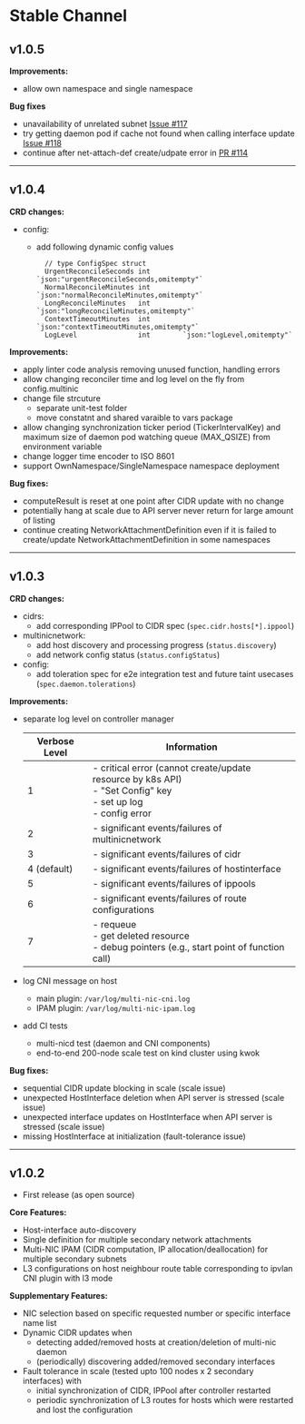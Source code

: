 # Stable Channel

## v1.0.5

**Improvements:**

* allow own namespace and single namespace
  
**Bug fixes**

* unavailability of unrelated subnet [Issue #117](https://github.com/foundation-model-stack/multi-nic-cni/issues/117)
* try getting daemon pod if cache not found when calling interface update [Issue #118](https://github.com/foundation-model-stack/multi-nic-cni/issues/118)
* continue after net-attach-def create/udpate error in [PR #114](https://github.com/foundation-model-stack/multi-nic-cni/pull/114)

---

## v1.0.4

**CRD changes:**

* config:
    * add following dynamic config values
    
            // type ConfigSpec struct
            UrgentReconcileSeconds int        `json:"urgentReconcileSeconds,omitempty"`
            NormalReconcileMinutes int        `json:"normalReconcileMinutes,omitempty"`
            LongReconcileMinutes   int        `json:"longReconcileMinutes,omitempty"`
            ContextTimeoutMinutes  int        `json:"contextTimeoutMinutes,omitempty"`
            LogLevel               int        `json:"logLevel,omitempty"`

**Improvements:**

* apply linter code analysis removing unused function, handling errors
* allow changing reconciler time and log level on the fly from config.multinic
* change file strcuture
    * separate unit-test folder
    * move constatnt and shared varaible to vars package
* allow changing synchronization ticker period (TickerIntervalKey) and maximum size of daemon pod watching queue (MAX_QSIZE) from environment variable 
* change logger time encoder to ISO 8601
* support OwnNamespace/SingleNamespace namespace deployment
  
**Bug fixes:**

* computeResult is reset at one point after CIDR update with no change
* potentially hang at scale due to API server never return for large amount of listing
* continue creating NetworkAttachmentDefinition even if it is failed to create/update NetworkAttachmentDefinition in some namespaces

---

## v1.0.3

**CRD changes:**

* cidrs: 
    * add corresponding IPPool to CIDR spec (`spec.cidr.hosts[*].ippool`)
* multinicnetwork: 
    * add host discovery and processing progress (`status.discovery`)
    * add network config status (`status.configStatus`)
* config:
    * add toleration spec for e2e integration test and future taint usecases (`spec.daemon.tolerations`)
  
**Improvements:**

* separate log level on controller manager

    Verbose Level | Information
    ---|---
    1|- critical error (cannot create/update resource by k8s API) <br> - "Set Config" key <br> - set up log <br>- config error
    2|- significant events/failures of multinicnetwork
    3|- significant events/failures of cidr
    4 (default)|- significant events/failures of hostinterface
    5|- significant events/failures of ippools
    6|- significant events/failures of route configurations 
    7|- requeue <br> - get deleted resource <br> - debug pointers (e.g., start point of function call)

* log CNI message on host
    * main plugin: `/var/log/multi-nic-cni.log`
    * IPAM plugin: `/var/log/multi-nic-ipam.log`
* add CI tests
    * multi-nicd test (daemon and CNI components)
    * end-to-end 200-node scale test on kind cluster using kwok 
  
**Bug fixes:**

* sequential CIDR update blocking in scale (scale issue)
* unexpected HostInterface deletion when API server is stressed (scale issue)
* unexpected interface updates on HostInterface when API server is stressed (scale issue)
* missing HostInterface at initialization (fault-tolerance issue)

---

## v1.0.2

- First release (as open source)

**Core Features:**

* Host-interface auto-discovery
* Single definition for multiple secondary network attachments
* Multi-NIC IPAM (CIDR computation, IP allocation/deallocation) for multiple secondary subnets
* L3 configurations on host neighbour route table corresponding to ipvlan CNI plugin with l3 mode

**Supplementary Features:**

* NIC selection based on specific requested number or specific interface name list
* Dynamic CIDR updates when
    * detecting added/removed hosts at creation/deletion of multi-nic daemon
    * (periodically) discovering added/removed secondary interfaces
* Fault tolerance in scale (tested upto 100 nodes x 2 secondary interfaces) with
    * initial synchronization of CIDR, IPPool after controller restarted
    * periodic synchronization of L3 routes for hosts which were restarted and lost the configuration
